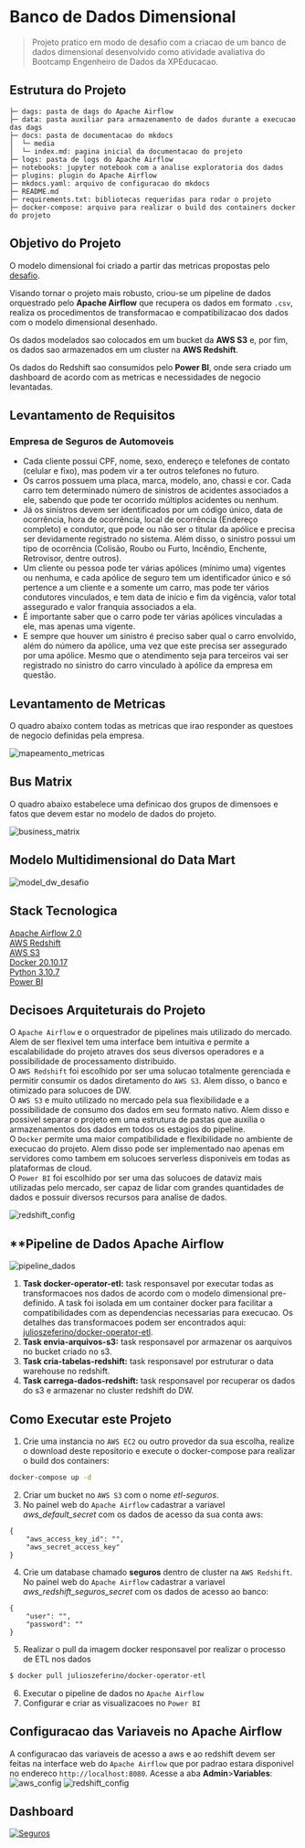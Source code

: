 # Banco de Dados Dimensional

> Projeto pratico em modo de desafio com a criacao de um banco de dados dimensional desenvolvido como atividade avaliativa do Bootcamp Engenheiro de Dados da XPEducacao.
## **Estrutura do Projeto**

    ├─ dags: pasta de dags do Apache Airflow
    ├─ data: pasta auxiliar para armazenamento de dados durante a execucao das dags
    ├─ docs: pasta de documentacao do mkdocs
    │  └─ media
    │  └─ index.md: pagina inicial da documentacao do projeto
    ├─ logs: pasta de logs do Apache Airflow
    ├─ notebooks: jupyter notebook com a analise exploratoria dos dados
    ├─ plugins: plugin do Apache Airflow
    ├─ mkdocs.yaml: arquivo de configuracao do mkdocs
    ├─ README.md
    ├─ requirements.txt: bibliotecas requeridas para rodar o projeto
    ├─ docker-compose: arquivo para realizar o build dos containers docker do projeto


## **Objetivo do Projeto**

O modelo dimensional foi criado a partir das metricas propostas pelo [desafio](docs/desafio_xp.pdf).

Visando tornar o projeto mais robusto, criou-se um pipeline de dados orquestrado pelo **Apache Airflow** que recupera os dados em formato `.csv`, realiza os procedimentos de transformacao e compatibilizacao dos dados com o modelo dimensional desenhado.

Os dados modelados sao colocados em um bucket da **AWS S3** e, por fim, os dados sao armazenados em um cluster na **AWS Redshift**.

Os dados do Redshift sao consumidos pelo **Power BI**, onde sera criado um dashboard de acordo com as metricas e necessidades de negocio levantadas.

## **Levantamento de Requisitos**
### Empresa de Seguros de Automoveis
- Cada cliente possui CPF, nome, sexo, endereço e telefones de contato (celular e fixo), mas podem vir a ter outros telefones no futuro. 
- Os carros possuem uma placa, marca, modelo, ano, chassi e cor. Cada carro tem determinado número de sinistros de acidentes associados a ele, sabendo que pode ter ocorrido múltiplos acidentes ou nenhum. 
- Já os sinistros devem ser identificados por um código único, data de ocorrência, hora de ocorrência, local de ocorrência (Endereço completo) e condutor, que pode ou não ser o titular da apólice e precisa ser devidamente registrado no sistema. Além disso, o sinistro possui um tipo de ocorrência (Colisão, Roubo ou Furto, Incêndio, Enchente, Retrovisor, dentre outros). 
- Um cliente ou pessoa pode ter várias apólices (mínimo uma) vigentes ou nenhuma, e cada apólice de seguro tem um identificador único e só pertence a um cliente e a somente um carro, mas pode ter vários condutores vinculados, e tem data de início e fim da vigência, valor total assegurado e valor franquia associados a ela.
- É importante saber que o carro pode ter várias apólices vinculadas a ele, mas apenas uma vigente.
- E sempre que houver um sinistro é preciso saber qual o carro envolvido, além do número da apólice, uma vez que este precisa ser assegurado por uma apólice. Mesmo que o atendimento seja para terceiros vai ser registrado no sinistro do carro vinculado à apólice da empresa em questão. 

## **Levantamento de Metricas**

O quadro abaixo contem todas as metricas que irao responder as questoes de negocio definidas
pela empresa.

![mapeamento_metricas](media/mapeamento_metricas.png)

## **Bus Matrix**

O quadro abaixo estabelece uma definicao dos grupos de dimensoes e fatos que devem estar no
modelo de dados do projeto. 

![business_matrix](media/business_matrix.png)


## **Modelo Multidimensional do Data Mart**
![model_dw_desafio](media/model_dw_desafio.png)


## **Stack Tecnologica**

[Apache Airflow 2.0](https://airflow.apache.org/)  
[AWS Redshift](https://aws.amazon.com/pt/redshift/)  
[AWS S3](https://aws.amazon.com/pt/s3/)  
[Docker 20.10.17](https://www.docker.com/)  
[Python 3.10.7](https://www.python.org/)  
[Power BI](https://powerbi.microsoft.com/pt-br/)    

## **Decisoes Arquiteturais do Projeto**

O `Apache Airflow` e o orquestrador de pipelines mais utilizado do mercado. Alem de ser flexivel tem uma 
interface bem intuitiva e permite a escalabilidade do projeto atraves dos seus diversos operadores e a 
possibilidade de processamento distribuido.    
O `AWS Redshift` foi escolhido por ser uma solucao totalmente gerenciada e permitir consumir os dados 
diretamento do `AWS S3`. Alem disso, o banco e otimizado para solucoes de DW.    
O `AWS S3` e muito utilizado no mercado pela sua flexibilidade e a possibilidade de consumo dos dados
em seu formato nativo. Alem disso e possivel separar o projeto em uma estrutura de pastas que auxilia o 
armazenamentos dos dados em todos os estagios do pipeline.  
O `Docker` permite uma maior compatibilidade e flexibilidade no ambiente de execucao do projeto. Alem disso
pode ser implementado nao apenas em servidores como tambem em solucoes serverless disponiveis em todas as 
plataformas de cloud.  
O `Power BI` foi escolhido por ser uma das solucoes de dataviz mais utilizadas pelo mercado, ser capaz de lidar
com grandes quantidades de dados e possuir diversos recursos para analise de dados.

![redshift_config](media/arquitetura.png)

## **Pipeline de Dados Apache Airflow
![pipeline_dados](media/pipeline.png)
1. **Task docker-operator-etl:** task responsavel por executar todas as transformacoes nos dados de acordo com o modelo dimensional pre-definido. A task foi isolada em um container docker para facilitar a compatibilidades com as dependencias necessarias para execucao. Os detalhes das transformacoes podem ser encontrados aqui: [julioszeferino/docker-operator-etl](https://hub.docker.com/r/julioszeferino/docker-operator-etl).
2. **Task envia-arquivos-s3:** task responsavel por armazenar os aarquivos no bucket criado no s3.
3. **Task cria-tabelas-redshift:** task responsavel por estruturar o data warehouse no redshift.
4. **Task carrega-dados-redshift:** task responsavel por recuperar os dados do s3 e armazenar no cluster redshift do DW.
## **Como Executar este Projeto**

1. Crie uma instancia no `AWS EC2` ou outro provedor da sua escolha, realize o download deste repositorio e execute o docker-compose para realizar o build dos containers:
```bash
docker-compose up -d
```

2. Criar um bucket no `AWS S3` com o nome *etl-seguros*.
3. No painel web do `Apache Airflow` cadastrar a variavel *aws_default_secret* com os dados de acesso da sua conta aws:
```
{
    "aws_access_key_id": "",
    "aws_secret_access_key"
}
```

4. Crie um database chamado **seguros** dentro de cluster na `AWS Redshift`. No painel web do `Apache Airflow` cadastrar a variavel *aws_redshift_seguros_secret* com os dados de acesso ao banco:
```
{
    "user": "",
    "password": ""
}
```
5. Realizar o pull da imagem docker responsavel por realizar o processo de ETL nos dados
```bash
$ docker pull julioszeferino/docker-operator-etl
```
6. Executar o pipeline de dados no `Apache Airflow`
7. Configurar e criar as visualizacoes no `Power BI`


## **Configuracao das Variaveis no Apache Airflow**
A configuracao das variaveis de acesso a aws e ao redshift devem ser feitas na interface web do `Apache Airflow` que por padrao estara disponivel no endereco `http://localhost:8080`. Acesse a aba **Admin**>**Variables**:
![aws_config](media/variavel_aws_config.png)
![redshift_config](media/variavel_redshift_config.png)

## **Dashboard**
[![Seguros](media/seguros.png)](https://app.powerbi.com/view?r=eyJrIjoiNmIwNDg1ZjctZmY0YS00ZjYwLTlhYjgtMjcxNjQyZDJhZWY1IiwidCI6IjM0Zjc1YTY1LWUzYWItNDY3Yy1hNzhhLTcxNjkwNTBjMWY5MSJ9)  

